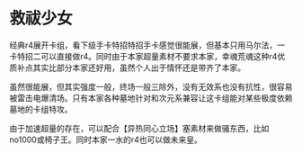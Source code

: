 # 救祓少女

经典r4展开卡组，看下级手卡特招特招手卡感觉很能展，但基本只用马尔法，一卡特招二可以直接做r4。同时由于本家超量素材不要求本家，幸魂荒魂这种r4优质补点其实比部分本家还好用，虽然个人出于情怀还是带齐了本家。

虽然很能展，但其实强度一般，终场一般三除外，没有无效系也没有抗性，很容易被雷击电爆清场。只有本家各种墓地针对和次元系兼容让这卡组能对某些极度依赖墓地的卡组特攻。

由于加速超量的存在，可以配合【异热同心立场】塞素材来做骚东西，比如no1000或椅子王。同时本家一水的r4也可以做未来皇。
